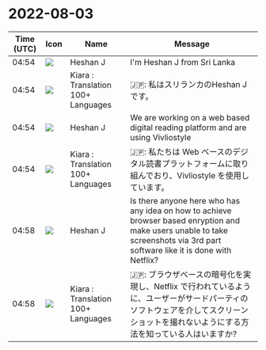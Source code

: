 # 2022-08-03

|Time (UTC)|Icon|Name|Message|
|---|---|---|---|
|04:54|![](https://avatars.slack-edge.com/2022-07-18/3811474291666_d6345ceedfce02b5bf72_72.jpg)|Heshan J|I'm Heshan J from Sri Lanka|
|04:54|![](https://avatars.slack-edge.com/2021-08-02/2324149410423_2aa7423c4133ecb9f168_72.png)|Kiara : Translation 100+ Languages|🇯🇵: 私はスリランカのHeshan Jです。|
|04:54|![](https://avatars.slack-edge.com/2022-07-18/3811474291666_d6345ceedfce02b5bf72_72.jpg)|Heshan J|We are working on a web based digital reading platform and are using Vivliostyle|
|04:54|![](https://avatars.slack-edge.com/2021-08-02/2324149410423_2aa7423c4133ecb9f168_72.png)|Kiara : Translation 100+ Languages|🇯🇵: 私たちは Web ベースのデジタル読書プラットフォームに取り組んでおり、Vivliostyle を使用しています。|
|04:58|![](https://avatars.slack-edge.com/2022-07-18/3811474291666_d6345ceedfce02b5bf72_72.jpg)|Heshan J|Is there anyone here who has any idea on how to achieve browser based enryption and make users unable to take screenshots via 3rd part software like it is done with Netflix?|
|04:58|![](https://avatars.slack-edge.com/2021-08-02/2324149410423_2aa7423c4133ecb9f168_72.png)|Kiara : Translation 100+ Languages|🇯🇵: ブラウザベースの暗号化を実現し、Netflix で行われているように、ユーザーがサードパーティのソフトウェアを介してスクリーンショットを撮れないようにする方法を知っている人はいますか?|
